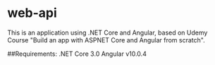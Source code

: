 # web-api

This is an application using .NET Core and Angular, based on Udemy Course "Build an app
with ASPNET Core and Angular from scratch".

##Requirements:
.NET Core 3.0
Angular v10.0.4

